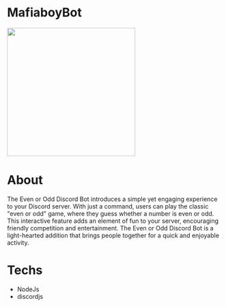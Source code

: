 # MafiaboyBot

<img src="https://github.com/PedroBSanchez/mafiaboybot/assets/68929967/893f206a-9817-48e0-acdb-4a07afe7200a)" width="300" height="300">

# About

The Even or Odd Discord Bot introduces a simple yet engaging experience to your Discord server. With just a command, users can play the classic "even or odd" game, where they guess whether a number is even or odd. This interactive feature adds an element of fun to your server, encouraging friendly competition and entertainment. The Even or Odd Discord Bot is a light-hearted addition that brings people together for a quick and enjoyable activity.


# Techs
 - NodeJs
 - discordjs


